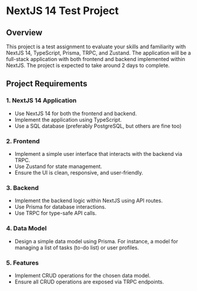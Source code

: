 # NextJS 14 Test Project

## Overview

This project is a test assignment to evaluate your skills and familiarity with NextJS 14, TypeScript, Prisma, TRPC, and Zustand. The application will be a full-stack application with both frontend and backend implemented within NextJS. The project is expected to take around 2 days to complete.

## Project Requirements

### 1. NextJS 14 Application

- Use NextJS 14 for both the frontend and backend.
- Implement the application using TypeScript.
- Use a SQL database (preferably PostgreSQL, but others are fine too)

### 2. Frontend

- Implement a simple user interface that interacts with the backend via TRPC.
- Use Zustand for state management.
- Ensure the UI is clean, responsive, and user-friendly.

### 3. Backend

- Implement the backend logic within NextJS using API routes.
- Use Prisma for database interactions.
- Use TRPC for type-safe API calls.

### 4. Data Model

- Design a simple data model using Prisma. For instance, a model for managing a list of tasks (to-do list) or user profiles.

### 5. Features

- Implement CRUD operations for the chosen data model.
- Ensure all CRUD operations are exposed via TRPC endpoints.
